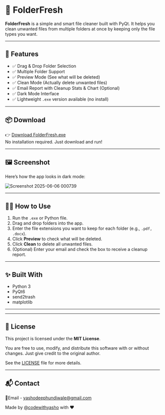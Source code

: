 # 🧹 FolderFresh

**FolderFresh** is a simple and smart file cleaner built with PyQt. It helps you clean unwanted files from multiple folders at once by keeping only the file types you want.

---

## 🚀 Features

- ✅ Drag & Drop Folder Selection  
- ✅ Multiple Folder Support  
- ✅ Preview Mode (See what will be deleted)  
- ✅ Clean Mode (Actually delete unwanted files)  
- ✅ Email Report with Cleanup Stats & Chart (Optional)  
- ✅ Dark Mode Interface  
- ✅ Lightweight `.exe` version available (no install)

---

## 📦 Download

👉 [Download FolderFresh.exe](https://github.com/codewithyasho/folderfresh/releases/download/v1.0/FolderFresh.exe)  
No installation required. Just download and run!

---

## 🖼 Screenshot

Here’s how the app looks in dark mode:

![Screenshot 2025-06-06 000739](https://github.com/user-attachments/assets/39b5ca5e-e330-4327-a62a-de43d6ac3772)

---

## 🧑‍💻 How to Use

1. Run the `.exe` or Python file.
2. Drag and drop folders into the app.
3. Enter the file extensions you want to keep for each folder (e.g., `.pdf, .docx`).
4. Click **Preview** to check what will be deleted.
5. Click **Clean** to delete all unwanted files.
6. (Optional) Enter your email and check the box to receive a cleanup report.

---

## ✨ Built With

- Python 3
- PyQt6
- send2trash
- matplotlib

---

---

## 📄 License

This project is licensed under the **MIT License**.

You are free to use, modify, and distribute this software with or without changes. Just give credit to the original author.

See the [LICENSE](LICENSE) file for more details.


---

## 📬 Contact

📧Email - yashodeephundiwale@gmail.com 

Made by [@codewithyasho](https://github.com/codewithyasho) with ❤️


